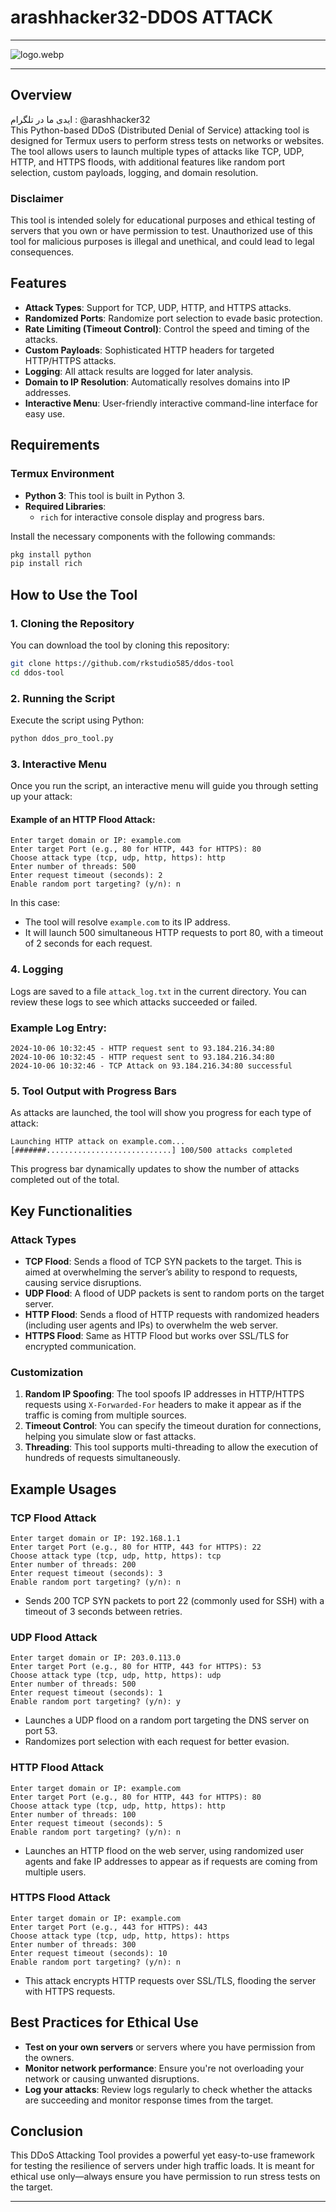 # arashhacker32-DDOS ATTACK

---
![logo.webp](logo.webp)

---

## Overview

ایدی ما در تلگرام : @arashhacker32                                                                                                                                                
This Python-based DDoS (Distributed Denial of Service) attacking tool is designed for Termux users to perform stress tests on networks or websites. The tool allows users to launch multiple types of attacks like TCP, UDP, HTTP, and HTTPS floods, with additional features like random port selection, custom payloads, logging, and domain resolution.

### **Disclaimer**
This tool is intended solely for educational purposes and ethical testing of servers that you own or have permission to test. Unauthorized use of this tool for malicious purposes is illegal and unethical, and could lead to legal consequences.

## Features

- **Attack Types**: Support for TCP, UDP, HTTP, and HTTPS attacks.
- **Randomized Ports**: Randomize port selection to evade basic protection.
- **Rate Limiting (Timeout Control)**: Control the speed and timing of the attacks.
- **Custom Payloads**: Sophisticated HTTP headers for targeted HTTP/HTTPS attacks.
- **Logging**: All attack results are logged for later analysis.
- **Domain to IP Resolution**: Automatically resolves domains into IP addresses.
- **Interactive Menu**: User-friendly interactive command-line interface for easy use.

## Requirements

### Termux Environment

- **Python 3**: This tool is built in Python 3.
- **Required Libraries**:
  - `rich` for interactive console display and progress bars.

Install the necessary components with the following commands:

```bash
pkg install python
pip install rich
```

## How to Use the Tool

### 1. **Cloning the Repository**
You can download the tool by cloning this repository:

```bash
git clone https://github.com/rkstudio585/ddos-tool
cd ddos-tool
```

### 2. **Running the Script**
Execute the script using Python:

```bash
python ddos_pro_tool.py
```

### 3. **Interactive Menu**
Once you run the script, an interactive menu will guide you through setting up your attack:

#### Example of an HTTP Flood Attack:

```plantext
Enter target domain or IP: example.com
Enter target Port (e.g., 80 for HTTP, 443 for HTTPS): 80
Choose attack type (tcp, udp, http, https): http
Enter number of threads: 500
Enter request timeout (seconds): 2
Enable random port targeting? (y/n): n
```

In this case:
- The tool will resolve `example.com` to its IP address.
- It will launch 500 simultaneous HTTP requests to port 80, with a timeout of 2 seconds for each request.

### 4. **Logging**
Logs are saved to a file `attack_log.txt` in the current directory. You can review these logs to see which attacks succeeded or failed.

### Example Log Entry:
```plantext
2024-10-06 10:32:45 - HTTP request sent to 93.184.216.34:80
2024-10-06 10:32:45 - HTTP request sent to 93.184.216.34:80
2024-10-06 10:32:46 - TCP Attack on 93.184.216.34:80 successful
```

### 5. **Tool Output with Progress Bars**

As attacks are launched, the tool will show you progress for each type of attack:

```plantext
Launching HTTP attack on example.com...
[#######............................] 100/500 attacks completed
```

This progress bar dynamically updates to show the number of attacks completed out of the total.

## Key Functionalities

### Attack Types

- **TCP Flood**: Sends a flood of TCP SYN packets to the target. This is aimed at overwhelming the server’s ability to respond to requests, causing service disruptions.
- **UDP Flood**: A flood of UDP packets is sent to random ports on the target server.
- **HTTP Flood**: Sends a flood of HTTP requests with randomized headers (including user agents and IPs) to overwhelm the web server.
- **HTTPS Flood**: Same as HTTP Flood but works over SSL/TLS for encrypted communication.

### Customization

1. **Random IP Spoofing**: The tool spoofs IP addresses in HTTP/HTTPS requests using `X-Forwarded-For` headers to make it appear as if the traffic is coming from multiple sources.
2. **Timeout Control**: You can specify the timeout duration for connections, helping you simulate slow or fast attacks.
3. **Threading**: This tool supports multi-threading to allow the execution of hundreds of requests simultaneously.

## Example Usages

### TCP Flood Attack

```plantext
Enter target domain or IP: 192.168.1.1
Enter target Port (e.g., 80 for HTTP, 443 for HTTPS): 22
Choose attack type (tcp, udp, http, https): tcp
Enter number of threads: 200
Enter request timeout (seconds): 3
Enable random port targeting? (y/n): n
```

- Sends 200 TCP SYN packets to port 22 (commonly used for SSH) with a timeout of 3 seconds between retries.

### UDP Flood Attack

```plantext
Enter target domain or IP: 203.0.113.0
Enter target Port (e.g., 80 for HTTP, 443 for HTTPS): 53
Choose attack type (tcp, udp, http, https): udp
Enter number of threads: 500
Enter request timeout (seconds): 1
Enable random port targeting? (y/n): y
```

- Launches a UDP flood on a random port targeting the DNS server on port 53.
- Randomizes port selection with each request for better evasion.

### HTTP Flood Attack

```plantext
Enter target domain or IP: example.com
Enter target Port (e.g., 80 for HTTP, 443 for HTTPS): 80
Choose attack type (tcp, udp, http, https): http
Enter number of threads: 100
Enter request timeout (seconds): 5
Enable random port targeting? (y/n): n
```

- Launches an HTTP flood on the web server, using randomized user agents and fake IP addresses to appear as if requests are coming from multiple users.

### HTTPS Flood Attack

```plantext
Enter target domain or IP: example.com
Enter target Port (e.g., 443 for HTTPS): 443
Choose attack type (tcp, udp, http, https): https
Enter number of threads: 300
Enter request timeout (seconds): 10
Enable random port targeting? (y/n): n
```

- This attack encrypts HTTP requests over SSL/TLS, flooding the server with HTTPS requests.
  
## Best Practices for Ethical Use

- **Test on your own servers** or servers where you have permission from the owners.
- **Monitor network performance**: Ensure you're not overloading your network or causing unwanted disruptions.
- **Log your attacks**: Review logs regularly to check whether the attacks are succeeding and monitor response times from the target.

## Conclusion

This DDoS Attacking Tool provides a powerful yet easy-to-use framework for testing the resilience of servers under high traffic loads. It is meant for ethical use only—always ensure you have permission to run stress tests on the target.

---
